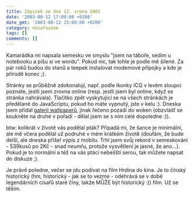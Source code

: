 ```yaml
---
title: Zápisek ze dne 12. srpna 2003
date: '2003-08-12 17:00:00 +0200'
date_gmt: '2003-08-12 15:00:00 +0200'
category: nezařazené
tags: []
comments: []
---
```

<p>Kamarádka mi napsala semesku ve smyslu "jsem na táboře, sedím u notebooku a píšu si ve wordu". Pokud nic,  tak tohle je podle mě šílené. Za pár roků budou do stanů a teepek instalovat modemové přípojky a kde  je přírodě konec ;).</p>
<p>Stránky se průběžně zdokonalují, např. podle ikonky ICQ v levém sloupci poznáte, jestli jsem zrovna online  (resp. jestli jsem byl online, když se stránka nahrávala). Tlačítko zpět vyskytující se na všech stránkách je  předělané do JavaScriptu, pokud ho máte vypnutý, jste v kelu :). Dneska jsem přidal  <a href="wallpaper.php">galerii wallpaperů</a>, jinak řečeno  pozadí do woken (obzvlášť se koukněte na druhé v pořadí - dělal jsem se s ním celé dopoledne :)).</p>
<p>btw: kolikrát v životě vás podělal pták? Připadá mi, že šance je minimální, ale mě včera podělal už podruhé  v mém krátkém životě (doufám, že bude delší, ale dneska přišel výpis z mobilu. Trhl jsem svůj rekord v semeskování  - 539kusů po 2Kč - snad neumřu, protože vysvětlení je jasné, že ano...). Pokud je to normální a též na vás  ptáci nebešští serou, tak můžete napsat do diskuze ;).</p>
<p>Je právě poledne, večer se jdu podívat na film Hrdina do kina. Je to čínský historický (hm, historický -  jak se to vezme - odehrává se v době legendárních císařů staré číny, takže MŮŽE být historický :)) film.  Už se těším.</p>
